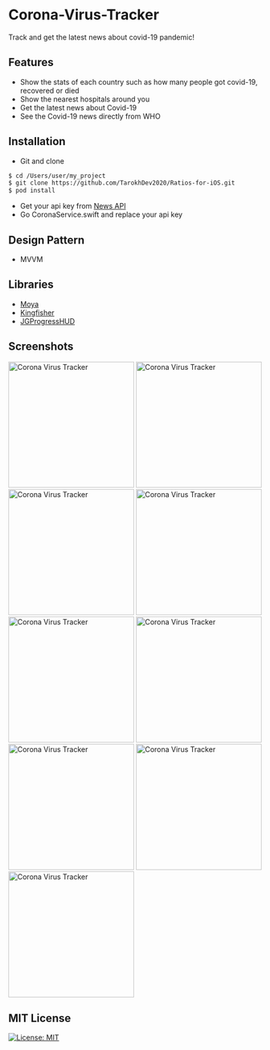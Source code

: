 # Corona-Virus-Tracker
Track and get the latest news about covid-19 pandemic!

## Features
* Show the stats of each country such as how many people got covid-19, recovered or died
* Show the nearest hospitals around you
* Get the latest news about Covid-19
* See the Covid-19 news directly from WHO

## Installation ##
* Git and clone <br/>
```bash
$ cd /Users/user/my_project
$ git clone https://github.com/TarokhDev2020/Ratios-for-iOS.git
$ pod install
```
* Get your api key from [News API](https://newsapi.org/)
* Go CoronaService.swift and replace your api key

## Design Pattern ##
* MVVM

## Libraries ##
* [Moya](https://github.com/Moya/Moya)
* [Kingfisher](https://github.com/onevcat/Kingfisher)
* [JGProgressHUD](https://github.com/JonasGessner/JGProgressHUD)

## Screenshots ##
<img src="https://user-images.githubusercontent.com/72879576/96373668-f17b3d00-117a-11eb-8d65-ae84e3347105.png" alt="Corona Virus Tracker" width="250"/>
<img src="https://user-images.githubusercontent.com/72879576/96373672-f3dd9700-117a-11eb-8706-afec8cd44914.png" alt="Corona Virus Tracker" width="250"/>
<img src="https://user-images.githubusercontent.com/72879576/96373672-f3dd9700-117a-11eb-8706-afec8cd44914.png" alt="Corona Virus Tracker" width="250"/>
<img src="https://user-images.githubusercontent.com/72879576/96373675-f7711e00-117a-11eb-8da4-fdfe3d74133f.png" alt="Corona Virus Tracker" width="250"/>
<img src="https://user-images.githubusercontent.com/72879576/96374082-7c5d3700-117d-11eb-8cc8-7fad3b91bdd0.png" alt="Corona Virus Tracker" width="250"/>
<img src="https://user-images.githubusercontent.com/72879576/96373688-0061ef80-117b-11eb-9bfb-3e801fffa08f.png" alt="Corona Virus Tracker" width="250"/>
<img src="https://user-images.githubusercontent.com/72879576/96373694-08219400-117b-11eb-962f-69e85728f580.png" alt="Corona Virus Tracker" width="250"/>
<img src="https://user-images.githubusercontent.com/72879576/96373694-08219400-117b-11eb-962f-69e85728f580.png" alt="Corona Virus Tracker" width="250"/>
<img src="https://user-images.githubusercontent.com/72879576/96373699-0e177500-117b-11eb-8493-dbd8156a8139.png" alt="Corona Virus Tracker" width="250"/>



## MIT License ##
[![License: MIT](https://img.shields.io/badge/License-MIT-yellow.svg)](https://opensource.org/licenses/MIT)
